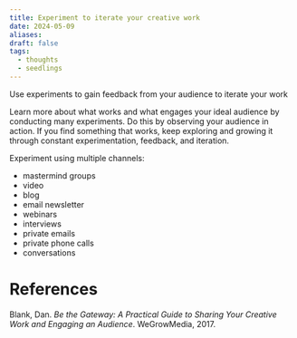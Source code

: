 ```yaml
---
title: Experiment to iterate your creative work
date: 2024-05-09
aliases: 
draft: false
tags:
  - thoughts
  - seedlings
---
```

Use experiments to gain feedback from your audience to iterate your work

Learn more about what works and what engages your ideal audience by conducting many experiments. Do this by observing your audience in action. If you find something that works, keep exploring and growing it through constant experimentation, feedback, and iteration.

Experiment using multiple channels:
- mastermind groups
- video
- blog
- email newsletter
- webinars
- interviews
- private emails
- private phone calls
- conversations

# References

Blank, Dan. _Be the Gateway: A Practical Guide to Sharing Your Creative Work and Engaging an Audience_. WeGrowMedia, 2017.
